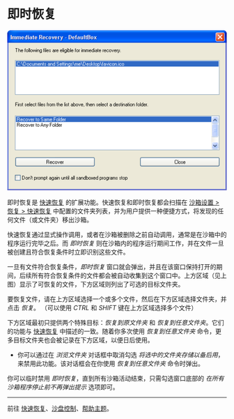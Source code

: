 # 即时恢复

![](../Media/ImmediateRecoverFavIcon.png)

即时恢复是 [快速恢复](QuickRecovery.md) 的扩展功能。快速恢复和即时恢复都会扫描在 [沙箱设置 > 恢复 > 快速恢复](RecoverySettings.md#quick-recovery) 中配置的文件夹列表，并为用户提供一种便捷方式，将发现的任何文件（或文件夹）移出沙箱。

快速恢复通过显式操作调用，或者在沙箱被删除之前自动调用，通常是在沙箱中的程序运行完毕之后。而 _即时恢复_ 则在沙箱内的程序运行期间工作，并在文件一旦被创建且符合恢复条件时立即识别这些文件。

一旦有文件符合恢复条件，_即时恢复_ 窗口就会弹出，并且在该窗口保持打开的期间，后续所有符合恢复条件的文件都会被自动收集到这个窗口中。上方区域（见上图）显示了可恢复的文件，下方区域则列出了可选的目标文件夹。

要恢复文件，请在上方区域选择一个或多个文件，然后在下方区域选择文件夹，并点击 _恢复_。 （可以使用 _CTRL_ 和 _SHIFT_ 键在上方区域选择多个文件）

下方区域最初只提供两个特殊目标：_恢复到原文件夹_ 和 _恢复到任意文件夹_。它们的功能与 [快速恢复](QuickRecovery.md) 中描述的一致。随着你多次使用 _恢复到任意文件夹_ 命令，更多目标文件夹也会被记录在下方区域，以便日后使用。

*   你可以通过在 _浏览文件夹_ 对话框中取消勾选 _将选中的文件夹存储以备后用_，来禁用此功能。该对话框会在你使用 _恢复到任意文件夹_ 命令时弹出。

你可以临时禁用 _即时恢复_，直到所有沙箱活动结束，只需勾选窗口底部的 _在所有沙箱程序停止前不再弹出提示_ 选项即可。

* * *

前往 [快速恢复](QuickRecovery.md)、[沙盘控制](SandboxieControl.md)、[帮助主题](HelpTopics.md)。